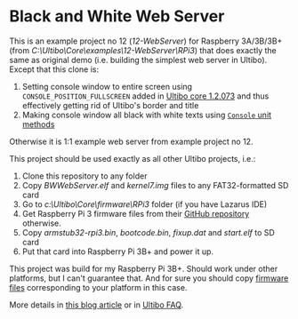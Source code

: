 # Black and White Web Server

This is an example project no 12 (_12-WebServer_) for Raspberry 3A/3B/3B+ (from _C:\Ultibo\Core\examples\12-WebServer\RPi3_) that does exactly the same as original demo (i.e. building the simplest web server in Ultibo). Except that this clone is:

1. Setting console window to entire screen using `CONSOLE_POSITION_FULLSCREEN` added in [Ultibo core 1.2.073](https://ultibo.org/forum/viewtopic.php?f=4&t=172) and thus effectively getting rid of Ultibo's border and title
2. Making console window all black with white texts using [`Console` unit methods](https://ultibo.org/wiki/Unit_Console)

Otherwise it is 1:1 example web server from example project no 12.

This project should be used exactly as all other Ultibo projects, i.e.:

1. Clone this repository to any folder
2. Copy _BWWebServer.elf_ and _kernel7.img_ files to any FAT32-formatted SD card
3. Go to _c:\Ultibo\Core\firmware\RPi3_ folder (if you have Lazarus IDE)
4. Get Raspberry Pi 3 firmware files from their [GitHub repository](https://github.com/raspberrypi/firmware) otherwise.
5. Copy _armstub32-rpi3.bin_, _bootcode.bin_, _fixup.dat_ and _start.elf_ to SD card
6. Put that card into Raspberry Pi 3B+ and power it up.

This project was build for my Raspberry Pi 3B+. Should work under other platforms, but I can't guarantee that. And for sure you should copy [firmware files](https://github.com/raspberrypi/firmware) corresponding to your platform in this case.

More details in [this blog article](https://onezeronull.com/2021/07/02/border-less-full-screen-console-app-in-ultibo/) or in [Ultibo FAQ](https://ultibo.org/faq/).
